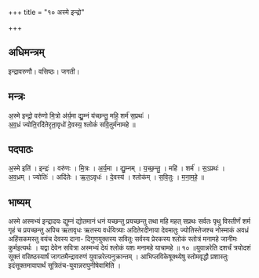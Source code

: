 +++
title = "१० अस्मे इन्द्रो"

+++
## अधिमन्त्रम्
इन्द्रावरुणौ। वसिष्ठः। जगती।

## मन्त्रः
अ॒स्मे इन्द्रो॒ वरु॑णो मि॒त्रो अ॑र्य॒मा द्यु॒म्नं य॑च्छन्तु॒ महि॒ शर्म॑ स॒प्रथः॑ ।  
अ॒व॒ध्रं ज्योति॒रदि॑तेरृता॒वृधो॑ दे॒वस्य॒ श्लोकं॑ सवि॒तुर्म॑नामहे ॥

## पदपाठः
अ॒स्मे इति॑ । इन्द्रः॑ । वरु॑णः । मि॒त्रः । अ॒र्य॒मा । द्यु॒म्नम् । य॒च्छ॒न्तु॒ । महि॑ । शर्म॑ । स॒ऽप्रथः॑ ।  
अ॒व॒ध्रम् । ज्योतिः॑ । अदि॑तेः । ऋ॒त॒ऽवृधः॑ । दे॒वस्य॑ । श्लोक॑म् । स॒वि॒तुः । म॒ना॒म॒हे॒ ॥

## भाष्यम्
अस्मे अस्मभ्यं इन्द्रादयः द्युम्नं द्योतमानं धनं यच्छन्तु प्रयच्छन्तु तथा महि महत् सप्रथः सर्वतः पृथु विस्तीर्णं शर्म गृहं च प्रयच्छन्तु अपिच ऋतावृधः ऋतस्य वर्धयित्र्याः अदितेरदीनाया देवमातुः ज्योतिस्तेजश्च नोस्माकं अवध्रं अहिंसकमस्तु वयंच देवस्य दाना- दिगुणयुक्तस्य सवितुः सर्वस्य प्रेरकस्य श्लोकं स्तोत्रं मनामहे जानीमः कुर्मइत्यर्थः । यद्वा देवेन सवित्रा अस्मभ्यं देयं श्लोकं यशः मनामहे याचामहे ॥ १० ॥युवान्नरेति दशर्चं त्रयोदशं सूक्तं वसिष्ठस्यार्षं जागतमैन्द्रावरुणं युवान्नरेत्यनुक्रान्तम् । आभिप्लविकेषूक्थ्येषु स्तोमवृद्धौ प्रशास्तुः इदंसूक्तमावापार्थं सूत्रितंच-युवान्नरापुनीषेवामिति ।